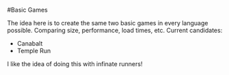 #Basic Games

The idea here is to create the same two basic games in every language possible. Comparing size, performance, load times, etc. Current candidates:

* Canabalt
* Temple Run

I like the idea of doing this with infinate runners!